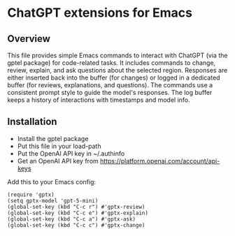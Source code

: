 # ChatGPT extensions for Emacs

## Overview

This file provides simple Emacs commands to interact with ChatGPT
(via the gptel package) for code-related tasks. It includes commands
to change, review, explain, and ask questions about the selected region.
Responses are either inserted back into the buffer (for changes) or
logged in a dedicated buffer (for reviews, explanations, and questions).
The commands use a consistent prompt style to guide the model's responses.
The log buffer keeps a history of interactions with timestamps and model info.

## Installation

* Install the gptel package
* Put this file in your load-path
* Put the OpenAI API key in ~/.authinfo
* Get an OpenAI API key from https://platform.openai.com/account/api-keys

Add this to your Emacs config:

```
(require 'gptx)
(setq gptx-model 'gpt-5-mini)
(global-set-key (kbd "C-c r") #'gptx-review)
(global-set-key (kbd "C-c e") #'gptx-explain)
(global-set-key (kbd "C-c a") #'gptx-ask)
(global-set-key (kbd "C-c c") #'gptx-change)
```
